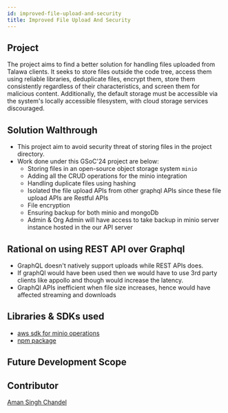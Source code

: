 ```yaml
---
id: improved-file-upload-and-security
title: Improved File Upload And Security
---
```


## Project
The project aims to find a better solution for handling files uploaded from Talawa clients. It seeks to store files outside the code tree, access them using reliable libraries, deduplicate files, encrypt them, store them consistently regardless of their characteristics, and screen them for malicious content. Additionally, the default storage must be accessible via the system's locally accessible filesystem, with cloud storage services discouraged.

## Solution Walthrough
- This project aim to avoid security threat of storing files in the project directory.
- Work done under this GSoC'24 project are below:
    - Storing files in an open-source object storage system `minio`
    - Adding all the CRUD operations for the minio integration
    - Handling duplicate files using hashing
    - Isolated the file upload APIs from other graphql APIs since these file upload APIs are Restful APIs
    - File encryption
    - Ensuring backup for both minio and mongoDb
    - Admin & Org Admin will have access to take backup in minio server instance hosted in the our API server

## Rational on using REST API over Graphql
- GraphQL doesn't natively support uploads while REST APIs does.
- If graphQl would have been used then we would have to use 3rd party clients like appollo and though would increase the latency.
- GraphQl APIs inefficient when file size increases, hence would have affected streaming and downloads

## Libraries & SDKs used
- [aws sdk for minio operations](https://aws.amazon.com/sdk-for-javascript/)
- [npm package](https://www.npmjs.com/package/aws-sdk)

## Future Development Scope

## Contributor
[Aman Singh Chandel](https://github.com/chandel-aman/)